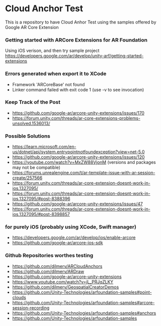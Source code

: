 # Cloud Anchor Test
 This is a repository to have Cloud Anhor Test using the samples offered by Google AR Core Extension

### Getting started with ARCore Extensions for AR Foundation

Using iOS verison, and then try sample project
https://developers.google.com/ar/develop/unity-arf/getting-started-extensions

### Errors generated when export it to XCode
- Framework 'ARCoreBase' not found
- Linker command failed with exit code 1 (use -v to see invocation)

### Keep Track of the Post
- https://github.com/google-ar/arcore-unity-extensions/issues/170
- https://forum.unity.com/threads/ar-core-extensions-problems-unsolved.1536013/

### Possible Solutions
- https://learn.microsoft.com/en-us/dotnet/api/system.entrypointnotfoundexception?view=net-5.0
- https://github.com/google-ar/arcore-unity-extensions/issues/120
- https://youtube.com/watch?v=MxZW88VjonM (versions and packages may not be compatible)
- https://forums.unrealengine.com/t/ar-template-issue-with-ar-session-create/257566
- https://forum.unity.com/threads/ar-core-extension-doesnt-work-in-ios.1327095/
- https://forum.unity.com/threads/ar-core-extension-doesnt-work-in-ios.1327095/#post-8388396
- https://github.com/google-ar/arcore-unity-extensions/issues/47
- https://forum.unity.com/threads/ar-core-extension-doesnt-work-in-ios.1327095/#post-8398857

### for purely iOS (probably using XCode, Swift manager)
- https://developers.google.com/ar/develop/ios/enable-arcore
- https://github.com/google-ar/arcore-ios-sdk


### Github Repositories worthes testing
- https://github.com/dilmerv/ARCloudAnchors
- https://github.com/dilmerv/ARDraw
- https://github.com/google-ar/arcore-unity-extensions
- https://www.youtube.com/watch?v=jL_PRJqZLKY
- https://github.com/dilmerv/GeospatialCreatorDemos
- https://github.com/Unity-Technologies/arfoundation-samples#point-clouds
- https://github.com/Unity-Technologies/arfoundation-samples#arcore-session-recording
- https://github.com/Unity-Technologies/arfoundation-samples#anchors
- https://github.com/Unity-Technologies/arfoundation-samples


